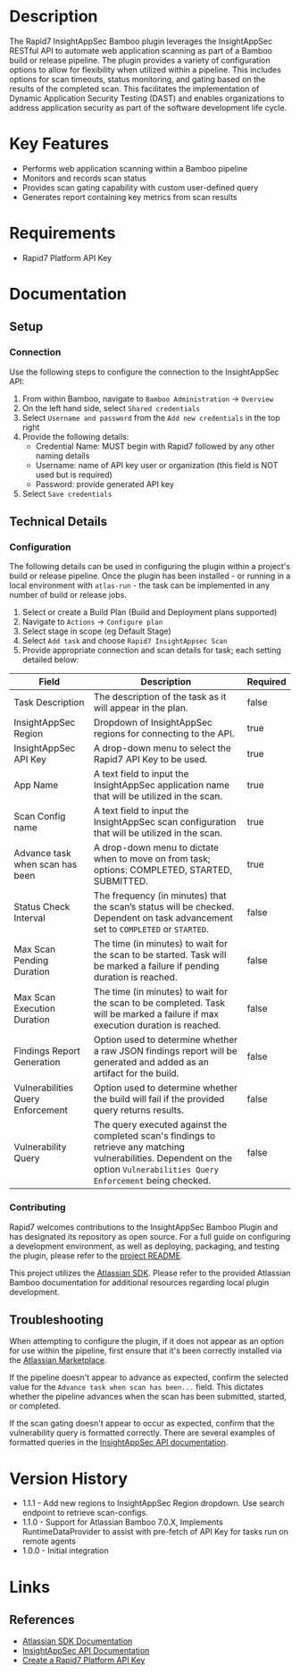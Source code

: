 # Description

The Rapid7 InsightAppSec Bamboo plugin leverages the InsightAppSec RESTful API to automate web application scanning as part of a Bamboo build or release pipeline. The plugin provides a variety of configuration options to allow for flexibility when utilized within a pipeline. This includes options for scan timeouts, status monitoring, and gating based on the results of the completed scan. This facilitates the implementation of Dynamic Application Security Testing (DAST) and enables organizations to address application security as part of the software development life cycle.

# Key Features

* Performs web application scanning within a Bamboo pipeline
* Monitors and records scan status
* Provides scan gating capability with custom user-defined query
* Generates report containing key metrics from scan results

# Requirements

* Rapid7 Platform API Key

# Documentation

## Setup

### Connection

Use the following steps to configure the connection to the InsightAppSec API:

1. From within Bamboo, navigate to `Bamboo Administration` -> `Overview`
2. On the left hand side, select `Shared credentials`
3. Select `Username and password` from the `Add new credentials` in the top right
4. Provide the following details:
   - Credential Name: MUST begin with Rapid7 followed by any other naming details
   - Username: name of API key user or organization (this field is NOT used but is required)
   - Password: provide generated API key
5. Select `Save credentials`

## Technical Details

### Configuration

The following details can be used in configuring the plugin within a project's build or release pipeline. Once the plugin has been installed - or running in a local environment with `atlas-run` - the task can be implemented in any number of build or release jobs.

1. Select or create a Build Plan (Build and Deployment plans supported)
2. Navigate to `Actions` -> `Configure plan`
3. Select stage in scope (eg Default Stage)
4. Select `Add task` and choose `Rapid7 InsightAppsec Scan`
5. Provide appropriate connection and scan details for task; each setting detailed below:

| Field    | Description                 | Required|
|----------|------------------------------|---------|
| Task Description | The description of the task as it will appear in the plan. | false
| InsightAppSec Region | Dropdown of InsightAppSec regions for connecting to the API. | true
| InsightAppSec API Key | A drop-down menu to select the Rapid7 API Key to be used. | true
| App Name | A text field to input the InsightAppSec application name that will be utilized in the scan. | true
| Scan Config name | A text field to input the InsightAppSec scan configuration that will be utilized in the scan. | true
| Advance task when scan has been | A drop-down menu to dictate when to move on from task; options: COMPLETED, STARTED, SUBMITTED. | true
| Status Check Interval | The frequency (in minutes) that the scan’s status will be checked. Dependent on task advancement set to `COMPLETED` or `STARTED`. | false
| Max Scan Pending Duration | The time (in minutes) to wait for the scan to be started. Task will be marked a failure if pending duration is reached. | false
| Max Scan Execution Duration | The time (in minutes) to wait for the scan to be completed. Task will be marked a failure if max execution duration is reached. | false
| Findings Report Generation | Option used to determine whether a raw JSON findings report will be generated and added as an artifact for the build. | false
| Vulnerabilities Query Enforcement | Option used to determine whether the build will fail if the provided query returns results. | false
| Vulnerability Query | The query executed against the completed scan's findings to retrieve any matching vulnerabilities. Dependent on the option `Vulnerabilities Query Enforcement` being checked. | false

### Contributing

Rapid7 welcomes contributions to the InsightAppSec Bamboo Plugin and has designated its repository as open source. For a full guide on configuring a development environment, as well as deploying, packaging, and testing the plugin, please refer to the [project README](https://github.com/rapid7/insightappsec-bamboo-plugin/blob/master/README.md).

This project utilizes the [Atlassian SDK](https://developer.atlassian.com/server/framework/atlassian-sdk/downloads/). Please refer to the provided Atlassian Bamboo documentation for additional resources regarding local plugin development.

## Troubleshooting

When attempting to configure the plugin, if it does not appear as an option for use within the pipeline, first ensure that it's been correctly installed via the [Atlassian Marketplace](https://marketplace.atlassian.com/apps/1221109/rapid7-insightappsec-for-bamboo).

If the pipeline doesn't appear to advance as expected, confirm the selected value for the `Advance task when scan has been...` field. This dictates whether the pipeline advances when the scan has been submitted, started, or completed.

If the scan gating doesn't appear to occur as expected, confirm that the vulnerability query is formatted correctly. There are several examples of formatted queries in the [InsightAppSec API documentation](https://help.rapid7.com/insightappsec/en-us/api/v1/docs.html).

# Version History

* 1.1.1 - Add new regions to InsightAppSec Region dropdown. Use search endpoint to retrieve scan-configs.
* 1.1.0 - Support for Atlassian Bamboo 7.0.X, Implements RuntimeDataProvider to assist with pre-fetch of API Key for tasks run on remote agents
* 1.0.0 - Initial integration

# Links

## References

* [Atlassian SDK Documentation](https://developer.atlassian.com/server/framework/atlassian-sdk/downloads/)
* [InsightAppSec API Documentation](https://help.rapid7.com/insightappsec/en-us/api/v1/docs.html)
* [Create a Rapid7 Platform API Key](https://insightappsec.help.rapid7.com/docs/get-started-with-the-insightappsec-api)